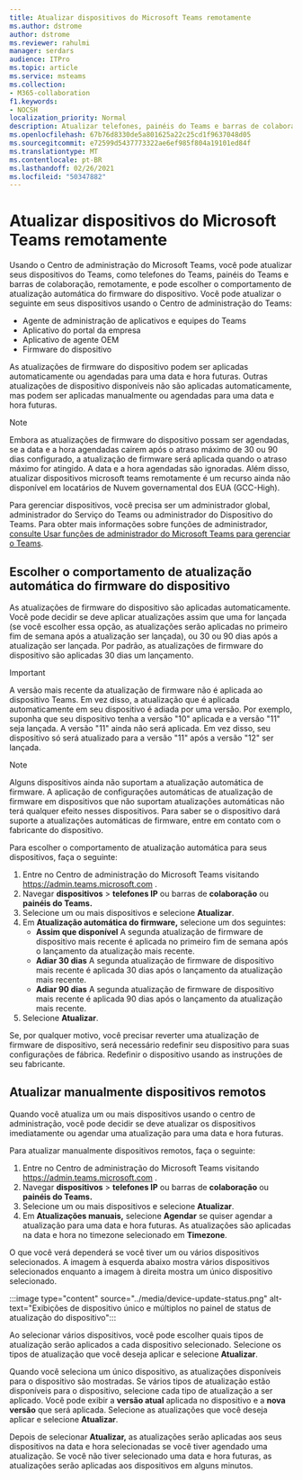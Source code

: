 ```yaml
---
title: Atualizar dispositivos do Microsoft Teams remotamente
ms.author: dstrome
author: dstrome
ms.reviewer: rahulmi
manager: serdars
audience: ITPro
ms.topic: article
ms.service: msteams
ms.collection:
- M365-collaboration
f1.keywords:
- NOCSH
localization_priority: Normal
description: Atualizar telefones, painéis do Teams e barras de colaboração do Microsoft Teams remotamente usando o Centro de administração do Teams
ms.openlocfilehash: 67b76d8330de5a801625a22c25cd1f9637048d05
ms.sourcegitcommit: e72599d5437773322ae6ef985f804a19101ed84f
ms.translationtype: MT
ms.contentlocale: pt-BR
ms.lasthandoff: 02/26/2021
ms.locfileid: "50347882"
---
```

# <a name="update-microsoft-teams-devices-remotely"></a>Atualizar dispositivos do Microsoft Teams remotamente

Usando o Centro de administração do Microsoft Teams, você pode atualizar seus dispositivos do Teams, como telefones do Teams, painéis do Teams e barras de colaboração, remotamente, e pode escolher o comportamento de atualização automática do firmware do dispositivo. Você pode atualizar o seguinte em seus dispositivos usando o Centro de administração do Teams:

- Agente de administração de aplicativos e equipes do Teams
- Aplicativo do portal da empresa
- Aplicativo de agente OEM
- Firmware do dispositivo

As atualizações de firmware do dispositivo podem ser aplicadas automaticamente ou agendadas para uma data e hora futuras. Outras atualizações de dispositivo disponíveis não são aplicadas automaticamente, mas podem ser aplicadas manualmente ou agendadas para uma data e hora futuras.

> [!NOTE]
> Embora as atualizações de firmware do dispositivo possam ser agendadas, se a data e a hora agendadas cairem após o atraso máximo de 30 ou 90 dias configurado, a atualização de firmware será aplicada quando o atraso máximo for atingido. A data e a hora agendadas são ignoradas. Além disso, atualizar dispositivos microsoft teams remotamente é um recurso ainda não disponível em locatários de Nuvem governamental dos EUA (GCC-High).

Para gerenciar dispositivos, você precisa ser um administrador global, administrador do Serviço do Teams ou administrador do Dispositivo do Teams. Para obter mais informações sobre funções de administrador, [consulte Usar funções de administrador do Microsoft Teams para gerenciar o Teams](../using-admin-roles.md).

## <a name="choose-automatic-device-firmware-update-behavior"></a>Escolher o comportamento de atualização automática do firmware do dispositivo

As atualizações de firmware do dispositivo são aplicadas automaticamente. Você pode decidir se deve aplicar atualizações assim que uma for lançada (se você escolher essa opção, as atualizações serão aplicadas no primeiro fim de semana após a atualização ser lançada), ou 30 ou 90 dias após a atualização ser lançada. Por padrão, as atualizações de firmware do dispositivo são aplicadas 30 dias um lançamento.

> [!IMPORTANT]
> A versão mais recente da atualização de firmware não é aplicada ao dispositivo Teams. Em vez disso, a atualização que é aplicada automaticamente em seu dispositivo é adiada por uma versão. Por exemplo, suponha que seu dispositivo tenha a versão "10" aplicada e a versão "11" seja lançada. A versão "11" ainda não será aplicada. Em vez disso, seu dispositivo só será atualizado para a versão "11" após a versão "12" ser lançada.

> [!NOTE]
> Alguns dispositivos ainda não suportam a atualização automática de firmware. A aplicação de configurações automáticas de atualização de firmware em dispositivos que não suportam atualizações automáticas não terá qualquer efeito nesses dispositivos. Para saber se o dispositivo dará suporte a atualizações automáticas de firmware, entre em contato com o fabricante do dispositivo.

Para escolher o comportamento de atualização automática para seus dispositivos, faça o seguinte:

1. Entre no Centro de administração do Microsoft Teams visitando https://admin.teams.microsoft.com .
2. Navegar **dispositivos**  >  **telefones IP** ou barras de **colaboração** ou **painéis do Teams.**
3. Selecione um ou mais dispositivos e selecione **Atualizar**.
4. Em **Atualização automática do firmware,** selecione um dos seguintes:
    - **Assim que disponível** A segunda atualização de firmware de dispositivo mais recente é aplicada no primeiro fim de semana após o lançamento da atualização mais recente.
    - **Adiar 30 dias** A segunda atualização de firmware de dispositivo mais recente é aplicada 30 dias após o lançamento da atualização mais recente.
    - **Adiar 90 dias** A segunda atualização de firmware de dispositivo mais recente é aplicada 90 dias após o lançamento da atualização mais recente.
5. Selecione **Atualizar**.

Se, por qualquer motivo, você precisar reverter uma atualização de firmware de dispositivo, será necessário redefinir seu dispositivo para suas configurações de fábrica. Redefinir o dispositivo usando as instruções de seu fabricante.  

## <a name="manually-update-remote-devices"></a>Atualizar manualmente dispositivos remotos

Quando você atualiza um ou mais dispositivos usando o centro de administração, você pode decidir se deve atualizar os dispositivos imediatamente ou agendar uma atualização para uma data e hora futuras.

Para atualizar manualmente dispositivos remotos, faça o seguinte:

1. Entre no Centro de administração do Microsoft Teams visitando https://admin.teams.microsoft.com .
2. Navegar **dispositivos**  >  **telefones IP** ou barras de **colaboração** ou **painéis do Teams.**
3. Selecione um ou mais dispositivos e selecione **Atualizar**.
4. Em **Atualizações manuais,** selecione **Agendar** se quiser agendar a atualização para uma data e hora futuras. As atualizações são aplicadas na data e hora no timezone selecionado em **Timezone**.

O que você verá dependerá se você tiver um ou vários dispositivos selecionados. A imagem à esquerda abaixo mostra vários dispositivos selecionados enquanto a imagem à direita mostra um único dispositivo selecionado.

:::image type="content" source="../media/device-update-status.png" alt-text="Exibições de dispositivo único e múltiplos no painel de status de atualização do dispositivo":::

Ao selecionar vários dispositivos, você pode escolher quais tipos de atualização serão aplicados a cada dispositivo selecionado. Selecione os tipos de atualização que você deseja aplicar e selecione **Atualizar**.

Quando você seleciona um único dispositivo, as atualizações disponíveis para o dispositivo são mostradas. Se vários tipos de atualização estão disponíveis para o dispositivo, selecione cada tipo de atualização a ser aplicado. Você pode exibir a **versão atual** aplicada no dispositivo e a **nova versão** que será aplicada. Selecione as atualizações que você deseja aplicar e selecione **Atualizar**.

Depois de selecionar **Atualizar,** as atualizações serão aplicadas aos seus dispositivos na data e hora selecionadas se você tiver agendado uma atualização. Se você não tiver selecionado uma data e hora futuras, as atualizações serão aplicadas aos dispositivos em alguns minutos.
